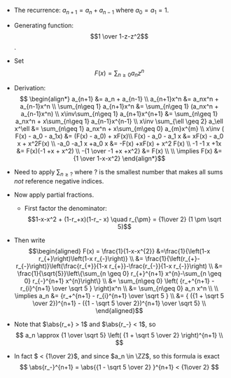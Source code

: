 - The recurrence: $a_{n+1} = a_n + a_{n-1}$ where $a_0 = a_1 = 1$.
- Generating function: $$1 \over 1-z-z^2$$.
- Set $$F(x) = \sum_{n\geq 0} a_n z^n$$
- Derivation:
$$
\begin{align*}
a_{n+1} &= a_n + a_{n-1} \\
a_{n+1}x^n &= a_nx^n + a_{n-1}x^n \\
\sum_{n\geq 1} a_{n+1}x^n &= \sum_{n\geq 1} (a_nx^n + a_{n-1}x^n) \\
x\inv\sum_{n\geq 1} a_{n+1}x^{n+1} &= \sum_{n\geq 1} a_nx^n + x\sum_{n\geq 1} a_{n-1}x^{n-1} \\
x\inv \sum_{\ell \geq 2} a_\ell x^\ell &= 
\sum_{n\geq 1} a_nx^n + x\sum_{m\geq 0} a_{m}x^{m} \\
x\inv ( F(x) - a_0 - a_1x) &= (F(x) - a_0) + xF(x)\\
F(x) - a_0 - a_1 x &= xF(x) - a_0 x + x^2F(x) \\
-a_0 -a_1 x +a_0 x &= -F(x) +xF(x) + x^2 F(x) \\
-1 -1 x +1x &= F(x)(-1 +x + x^2) \\
-{1 \over -1 +x +x^2} &= F(x) \\ \\
\implies
F(x) &= {1 \over 1-x-x^2}
\end{align*}$$
- Need to apply $\sum_{n\geq ?}$ where $?$ is the smallest number that makes all sums *not* reference negative indices.

- Now apply partial fractions.
	- First factor the denominator:
	$$1-x-x^2 + (1-r_+x)(1-r_- x) \quad r_{\pm} = {1\over 2} (1 \pm \sqrt 5)$$
- Then write
$$\begin{aligned} 
F(x) = \frac{1}{1-x-x^{2}} &=\frac{1}{\left(1-x r_{+}\right)\left(1-x r_{-}\right)} \\ 
&= \frac{1}{\left(r_{+}-r_{-}\right)}\left(\frac{r_{+}}{1-x r_{+}}-\frac{r_{-}}{1-x r_{-}}\right) \\ 
&= \frac{1}{\sqrt{5}}\left\{\sum_{n \geq 0} r_{+}^{n+1} x^{n}-\sum_{n \geq 0} r_{-}^{n+1} x^{n}\right\} \\
&= \sum_{n\geq 0} \left( {r_+^{n+1} - r_{i}^{n+1} \over \sqrt 5 } \right)x^n \\
&= \sum_{n\geq 0} a_n x^n \\ \\
\implies a_n &= {r_+^{n+1} - r_{i}^{n+1} \over \sqrt 5 } \\
&= {  ({1 + \sqrt 5 \over 2})^{n+1} - ({1 - \sqrt 5 \over 2})^{n+1} \over  \sqrt 5} \\
\end{aligned}$$

- Note that $\abs{r_+} > 1$ and $\abs{r_-} < 1$, so 
$$
a_n \approx 
{1 \over  \sqrt 5} \left( {1 + \sqrt 5 \over 2}  \right)^{n+1} \\
$$
- In fact $ < {1\over 2}$, and since $a_n \in \ZZ$, so this formula is exact
$$
\abs{r_-}^{n+1} = \abs{{1 - \sqrt 5 \over 2} }^{n+1} < {1\over 2}
$$